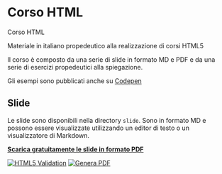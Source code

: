 # Corso HTML

Corso HTML

Materiale in italiano propedeutico alla realizzazione di corsi HTML5

Il corso è composto da una serie di slide in formato MD e PDF e da una serie di esercizi propedeutici alla spiegazione.

Gli esempi sono pubblicati anche su [Codepen](https://codepen.io/collection/kNxEPO?grid_type=list&sort_by=itemcreatedat)

## Slide

Le slide sono disponibili nella directory `slide`. Sono in formato MD e possono essere visualizzate utilizzando un editor di testo o un visualizzatore di Markdown.

__[Scarica gratuitamente le slide in formato PDF](https://github.com/matteobaccan/CorsoHTML/blob/main/slide/CorsoHTML.pdf)__

[![HTML5 Validation](https://github.com/matteobaccan/CorsoHTML/actions/workflows/validation.yml/badge.svg)](https://github.com/matteobaccan/CorsoHTML/actions/workflows/validation.yml)
[![Genera PDF](https://github.com/matteobaccan/CorsoHTML/actions/workflows/generatepdf.yml/badge.svg)](https://github.com/matteobaccan/CorsoHTML/actions/workflows/generatepdf.yml)
